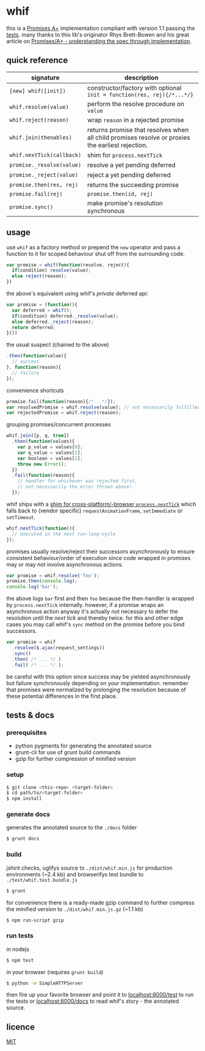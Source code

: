 
whif
====

this is a [Promises A+][3] implementation compliant with version 1.1 passing the [tests][2].
many thanks to this lib's originator Rhys Brett-Bowen and his great article on [Promises/A+ - understanding the spec through implementation][1].

[1]: http://modernjavascript.blogspot.de/2013/08/promisesa-understanding-by-doing.html
[2]: https://github.com/promises-aplus/promises-tests
[3]: http://promises-aplus.github.io/promises-spec/

quick reference
---------------

signature | description
--- | ---
`[new] whif([init])` | constructor/factory with optional `init = function(res, rej){/*...*/}`
`whif.resolve(value)` | perform the resolve procedure on `value`
`whif.reject(reason)` | wrap `reason` in a rejected promise
`whif.join(thenables)` | returns promise that resolves when all child promises resolve or proxies the earliest rejection.
`whif.nextTick(callback)` | shim for `process.nextTick`
`promise._resolve(value)` | resolve a yet pending deferred
`promise._reject(value)` | reject a yet pending deferred
`promise.then(res, rej)` | returns the succeeding promise
`promise.fail(rej)` | `promise.then(id, rej)`
`promise.sync()` | make promise's resolution synchronous

usage
-----

use `whif` as a factory method or prepend the `new` operator and pass
a function to it for scoped behaviour shut off from the surrounding code.
```js
var promise = whif(function(resolve, reject){
  if(condition) resolve(value);
  else reject(reason);
})
```
the above's equivalent using whif's _private_ deferred api:
```js
var promise = (function(){
  var deferred = whif();
  if(condition) deferred._resolve(value);
  else deferred._reject(reason);
  return deferred;
}())
```
the usual suspect (chained to the above)
```js
.then(function(value){
  // success
}, function(reason){
  // failure
});
```
convenience shortcuts
```js
promise.fail(function(reason){/*...*/});
var resolvedPromise = whif.resolve(value); // not necessarily fulfilled!
var rejectedPromise = whif.reject(reason);
```
grouping promises/concurrent processes
```js
whif.join([p, q, true])
  .then(function(values){
    var p_value = values[0];
    var q_value = values[1];
    var boolean = values[2];
    throw new Error();
  })
  .fail(function(reason){
    // handler for whichever was rejected first,
    // not necessarily the error thrown above!
  });
```
whif ships with a [shim for cross-platform/-browser `process.nextTick`](https://gist.github.com/espretto/ec79d6d0fc7a898b92b1) which falls back to (vendor specific) `requestAnimationFrame`, `setImmediate` or `setTimeout`. 
```js
whif.nextTick(function(){
  // executed in the next run-loop-cycle
});
```
promises usually resolve/reject their successors asynchronously to ensure consistent behaviour/order of execution since code wrapped in promises may or may not involve asynchronous actions.
```js
var promise = whif.resolve('foo');
promise.then(console.log);
console.log('bar');
```
the above logs `bar` first and then `foo` because the then-handler is wrapped by `process.nextTick` internally. however, if a promise wraps an asynchronous action anyway it's actually not necessary to defer the resolution until the _next tick_ and thereby twice. for this and other edge cases you may call whif's `sync` method on the promise before you bind successors.
```js
var promise = whif
  .resolve($.ajax(request_settings))
  .sync()
  .then( /* ... */ )
  .fail( /* ... */ );
```
be careful with this option since success may be yielded asynchronously but failure synchronously depending on your implementation. remember that promises were normalized by prolonging the resolution because of these potential differences in the first place.

tests & docs
------------

### prerequisites
- python pygments for generating the annotated source
- grunt-cli for use of grunt build commands
- gzip for further compression of minified version

### setup
```sh
$ git clone <this-repo> <target-folder>
$ cd path/to/<target-folder>
$ npm install
```

### generate docs
generates the annotated source to the `./docs` folder
```sh
$ grunt docs
```

### build
jshint checks, uglifys source to `./dist/whif.min.js` for production environments (~2.4 kb) and browserifys test bundle to `./test/whif.test.bundle.js`
```sh
$ grunt
```
for convenience there is a ready-made gzip command to further compress the minified version to `./dist/whif.min.js.gz` (~1.1 kb)
```sh
$ npm run-script gzip
```

### run tests
in nodejs
```sh
$ npm test
```
in your browser (requires `grunt build`)
```sh
$ python -m SimpleHTTPServer
```
then fire up your favorite browser and point it to [localhost:8000/test](http://localhost:8000/test) to run the tests or [localhost:8000/docs](http://localhost:8000/docs/src/whif.js.html) to read whif's story - the annotated source.

licence
-------
[MIT](http://mariusrunge.com/mit-licence.html)